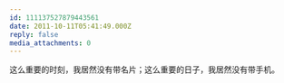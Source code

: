 ```yaml
---
id: 111137527879443561
date: 2011-10-11T05:41:49.000Z
reply: false
media_attachments: 0
---
```


这么重要的时刻，我居然没有带名片；这么重要的日子，我居然没有带手机。

